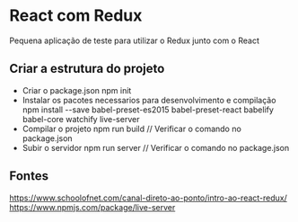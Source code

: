 # React com Redux
Pequena aplicação de teste para utilizar o Redux junto com o React

## Criar a estrutura do projeto
- Criar o package.json
npm init
- Instalar os pacotes necessarios para desenvolvimento e compilação
npm install --save babel-preset-es2015 babel-preset-react babelify babel-core watchify live-server
- Compilar o projeto
npm run build // Verificar o comando no package.json
- Subir o servidor
npm run server // Verificar o comando no package.json

## Fontes
https://www.schoolofnet.com/canal-direto-ao-ponto/intro-ao-react-redux/
https://www.npmjs.com/package/live-server